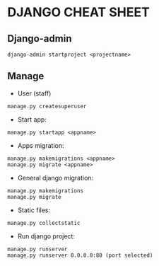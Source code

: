 # DJANGO CHEAT SHEET

## Django-admin
```
django-admin startproject <projectname>
```
## Manage
* User (staff)
```
manage.py createsuperuser
```
* Start app:
```
manage.py startapp <appname>
```

* Apps migration:
```
manage.py makemigrations <appname>
manage.py migrate <appname>

```
* General django migration:
```
manage.py makemigrations
manage.py migrate
```
* Static files:
```
manage.py collectstatic
```
* Run django project:
```
manage.py runserver
manage.py runserver 0.0.0.0:80 (port selected)
```